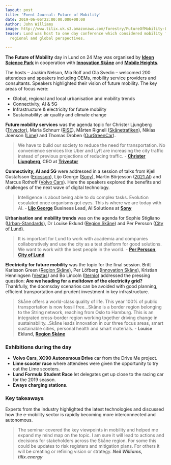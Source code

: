 ```yaml
---
layout: post
title: 'Event Journal: Future of Mobility'
date: 2019-06-06T22:00:00.000+00:00
Author: John Williams
image: http://www.tilix.uk.s3.amazonaws.com/forestry/FutureOfMobility-Lund.jpg
teaser: Lund was host to one day conference which considered mobility from local,
  regional and global perspectives.

---
```

**The Future of Mobility** day in Lund on 24 May was organised by [**Ideon Science Park**](https://ideon.se/) in cooperation with [**Innovation Skåne**](http://www.innovationskane.com/sv/) and [**Mobile Heights**](https://mobileheights.org/).

The hosts – Joakim Nelson, Mia Rolf and Ola Svedin – welcomed 200 attendees and speakers including OEMs, mobility service providers and consultants. Speakers highlighted their vision of future mobility. The key areas of focus were:

* Global, regional and local urbanisation and mobility trends
* Connectivity, AI & 5G
* Infrastructure & electricity for future mobility
* Sustainability: air quality and climate change

**Future mobility services** was the agenda topic for Christer Ljungberg ([Trivector](https://www.trivector.se/)), Maria Schnurr ([RISE](https://www.ri.se/sv)), Mårten Rignell ([Skånetrafiken](https://www.skanetrafiken.se/)), Niklas Joenson ([Lime](https://www.li.me/)) and Thomas Droben ([OurGreenCar](https://ourgreencar.se/)).

> We have to build our society to reduce the need for transportation. No convenience services like Uber and Lyft are increasing the city traffic instead of previous projections of reducing traffic. - [**Christer Ljungberg**](https://www.linkedin.com/in/christerljungberg/)**, CEO at** [**Trivector**](https://www.trivector.se/)

**Connectivity, AI and 5G** were addressed in a session of talks from Kjell Gustafsson ([Ericsson](https://www.ericsson.com/en)), Lijo George ([Sony](https://www.sony.com/)), Martin Börjesson ([2021.AI](https://2021.ai/)) and Marcus Rothoff ([Volvo Cars](https://www.volvocars.com/)). Here the speakers explored the benefits and challenges of the next wave of digital technology.

> Intelligence is about being able to do complex tasks. Evolution escalated once organisms got eyes. This is where we are today with AI. - [**Lijo George**](https://www.linkedin.com/in/georgelijothomas/) **Business Lead, AI Solutions at** [**Sony**](https://www.sony.com/ )

**Urbanisation and mobility trends** was on the agenda for Sophie Stigliano ([Urban-Standards](https://www.urban-standards.com/)), Dr Louise Eklund ([Region Skåne](https://www.skane.se/en/)) and Per Persson ([City of Lund](https://www.lund.se/#/)).

> It is important for Lund to work with academia and companies collaboratively and use the city as a test platform for good solutions. We want to work with the best people in the world. - [**Per Persson**](https://www.linkedin.com/in/per-persson-38a39050/)**,** [**City of Lund**](https://www.lund.se/.)

**Electricity for future mobility** was the topic for the final session. Britt Karlsson Green ([Region Skåne](https://www.skane.se/en/)), Per Löfberg ([Innovation Skåne](http://www.innovationskane.com/sv/)), Kristian Henningsen ([Vestas](https://www.vestas.com/)) and Bo Lincoln ([Iternio](https://iternio.com/)) addressed the pressing question: **Are we heading for a meltdown of the electricity grid?** Thankfully, the doomsday scenarios can be avoided with good planning, efficient transportation and prudent investment in key infrastructure.

> Skåne offers a world-class quality of life. This year 100% of public transportation is now fossil free…Skåne is a border region belonging to the String network, reaching from Oslo to Hamburg. This is an integrated cross-border region working together driving change in sustainability…Skåne leads innovation in our three focus areas, smart sustainable cities, personal health and smart materials. - **Louise Eklund,** [**Region Skåne**](https://www.youtube.com/redirect?q=https%3A%2F%2Fwww.skane.se%2Fen%2F&event=video_description&v=57kIxMcC4yw&redir_token=-MN4fSnwzdS0_SbPtEPakOTlKTt8MTU2MjQyNDQ5NEAxNTYyMzM4MDk0)

### Exhibitions during the day

* **Volvo Cars**, **XC90 Autonomous Drive** car from the Drive Me project.
* **Lime scooter race** where attendees were given the opportunity to try out the Lime scooters.
* **Lund Formula Student Race** let delegates get up close to the racing car for the 2019 season.
* **Eways charging stations**.

### **Key takeaways**

Experts from the industry highlighted the latest technologies and discussed how the e-mobility sector is rapidly becoming more interconnected and autonomous.

> The seminar covered the key viewpoints in mobility and helped me expand my mind map on the topic. I am sure it will lead to actions and decisions for stakeholders across the Skåne region. For some this could be updates to risk registers and mitigation plans. For others it will be creating or refining vision or strategy. **_Neil Williams, tilix.energy_**